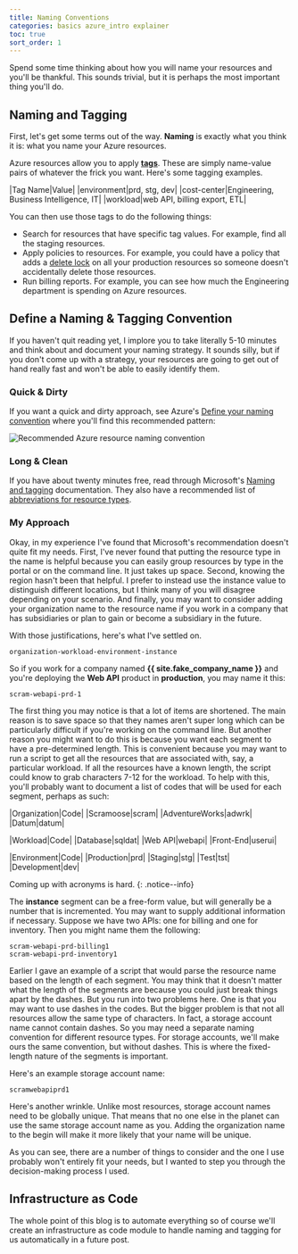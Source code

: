 ```yaml
---
title: Naming Conventions
categories: basics azure_intro explainer
toc: true
sort_order: 1
---
```

Spend some time thinking about how you will name your resources and you'll be thankful.<!--more--> This sounds trivial, but it is perhaps the most important thing you'll do.

## Naming and Tagging

First, let's get some terms out of the way. **Naming** is exactly what you think it is: what you name your Azure resources.

Azure resources allow you to apply [**tags**](https://learn.microsoft.com/en-us/azure/azure-resource-manager/management/tag-resources). These are simply name-value pairs of whatever the frick you want. Here's some tagging examples.

|Tag Name|Value|
|environment|prd, stg, dev|
|cost-center|Engineering, Business Intelligence, IT|
|workload|web API, billing export, ETL|

You can then use those tags to do the following things:

- Search for resources that have specific tag values. For example, find all the staging resources.
- Apply policies to resources. For example, you could have a policy that adds a [delete lock](https://learn.microsoft.com/en-us/azure/azure-resource-manager/management/lock-resources?tabs=json) on all your production resources so someone doesn't accidentally delete those resources.
- Run billing reports. For example, you can see how much the Engineering department is spending on Azure resources.

## Define a Naming & Tagging Convention

If you haven't quit reading yet, I implore you to take literally 5-10 minutes and think about and document your naming strategy. It sounds silly, but if you don't come up with a strategy, your resources are going to get out of hand really fast and won't be able to easily identify them.

### Quick & Dirty

If you want a quick and dirty approach, see Azure's [Define your naming convention](https://learn.microsoft.com/en-us/azure/cloud-adoption-framework/ready/azure-best-practices/resource-naming) where you'll find this recommended pattern:

![Recommended Azure resource naming convention](https://learn.microsoft.com/en-us/azure/cloud-adoption-framework/_images/ready/resource-naming.png)

### Long & Clean

If you have about twenty minutes free, read through Microsoft's [Naming and tagging](https://learn.microsoft.com/en-us/azure/cloud-adoption-framework/ready/azure-best-practices/naming-and-tagging) documentation. They also have a recommended list of [abbreviations for resource types](https://learn.microsoft.com/en-us/azure/cloud-adoption-framework/ready/azure-best-practices/resource-abbreviations).

### My Approach

Okay, in my experience I've found that Microsoft's recommendation doesn't quite fit my needs. First, I've never found that putting the resource type in the name is helpful because you can easily group resources by type in the portal or on the command line. It just takes up space. Second, knowing the region hasn't been that helpful. I prefer to instead use the instance value to distinguish different locations, but I think many of you will disagree depending on your scenario. And finally, you may want to consider adding your organization name to the resource name if you work in a company that has subsidiaries or plan to gain or become a subsidiary in the future.

With those justifications, here's what I've settled on.

```
organization-workload-environment-instance
```

So if you work for a company named **{{ site.fake_company_name }}** and you're deploying the **Web API** product in **production**, you may name it this:

```
scram-webapi-prd-1
```

The first thing you may notice is that a lot of items are shortened. The main reason is to save space so that they names aren't super long which can be particularly difficult if you're working on the command line. But another reason you might want to do this is because you want each segment to have a pre-determined length. This is convenient because you may want to run a script to get all the resources that are associated with, say, a particular workload. If all the resources have a known length, the script could know to grab characters 7-12 for the workload. To help with this, you'll probably want to document a list of codes that will be used for each segment, perhaps as such:

|Organization|Code|
|Scramoose|scram|
|AdventureWorks|adwrk|
|Datum|datum|

|Workload|Code|
|Database|sqldat|
|Web API|webapi|
|Front-End|userui|

|Environment|Code|
|Production|prd|
|Staging|stg|
|Test|tst|
|Development|dev|

Coming up with acronyms is hard.
{: .notice--info}

The **instance** segment can be a free-form value, but will generally be a number that is incremented. You may want to supply additional information if necessary. Suppose we have two APIs: one for billing and one for inventory. Then you might name them the following:

```
scram-webapi-prd-billing1
scram-webapi-prd-inventory1
```

Earlier I gave an example of a script that would parse the resource name based on the length of each segment. You may think that it doesn't matter what the length of the segments are because you could just break things apart by the dashes. But you run into two problems here. One is that you may want to use dashes in the codes. But the bigger problem is that not all resources allow the same type of characters. In fact, a storage account name cannot contain dashes. So you may need a separate naming convention for different resource types. For storage accounts, we'll make ours the same convention, but without dashes. This is where the fixed-length nature of the segments is important.

Here's an example storage account name:

```
scramwebapiprd1
```

Here's another wrinkle. Unlike most resources, storage account names need to be globally unique. That means that no one else in the planet can use the same storage account name as you. Adding the organization name to the begin will make it more likely that your name will be unique.

As you can see, there are a number of things to consider and the one I use probably won't entirely fit your needs, but I wanted to step you through the decision-making process I used.

## Infrastructure as Code

The whole point of this blog is to automate everything so of course we'll create an infrastructure as code module to handle naming and tagging for us automatically in a future post.
